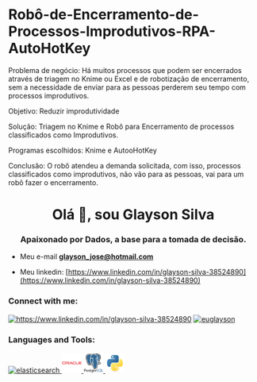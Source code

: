 # Robô-de-Encerramento-de-Processos-Improdutivos-RPA-AutoHotKey

Problema de negócio: Há muitos processos que podem ser encerrados através de triagem no Knime ou Excel e de robotização de encerramento, sem a necessidade de enviar para as pessoas perderem seu tempo com processos improdutivos.

Objetivo: Reduzir improdutividade

Solução: Triagem no Knime e Robô para Encerramento de processos classificados como Improdutivos.

Programas escolhidos: Knime e AutooHotKey

Conclusão: 
O robô atendeu a demanda solicitada, com isso, processos classificados como improdutivos, não vão para as pessoas, vai para um robô fazer o encerramento.

<h1 align="center">Olá 👋, sou Glayson Silva</h1>
<h3 align="center">Apaixonado por Dados, a base para a tomada de decisão.</h3>

- Meu e-mail **glayson_jose@hotmail.com**

- Meu linkedin: [https://www.linkedin.com/in/glayson-silva-38524890](https://www.linkedin.com/in/glayson-silva-38524890)

<h3 align="left">Connect with me:</h3>
<p align="left">
<a href="https://linkedin.com/in/https://www.linkedin.com/in/glayson-silva-38524890" target="blank"><img align="center" src="https://raw.githubusercontent.com/rahuldkjain/github-profile-readme-generator/master/src/images/icons/Social/linked-in-alt.svg" alt="https://www.linkedin.com/in/glayson-silva-38524890" height="30" width="40" /></a>
<a href="https://instagram.com/euglayson" target="blank"><img align="center" src="https://raw.githubusercontent.com/rahuldkjain/github-profile-readme-generator/master/src/images/icons/Social/instagram.svg" alt="euglayson" height="30" width="40" /></a>
</p>

<h3 align="left">Languages and Tools:</h3>
<p align="left"> <a href="https://www.elastic.co" target="_blank" rel="noreferrer"> <img src="https://www.vectorlogo.zone/logos/elastic/elastic-icon.svg" alt="elasticsearch" width="40" height="40"/> </a> <a href="https://www.oracle.com/" target="_blank" rel="noreferrer"> <img src="https://raw.githubusercontent.com/devicons/devicon/master/icons/oracle/oracle-original.svg" alt="oracle" width="40" height="40"/> </a> <a href="https://www.postgresql.org" target="_blank" rel="noreferrer"> <img src="https://raw.githubusercontent.com/devicons/devicon/master/icons/postgresql/postgresql-original-wordmark.svg" alt="postgresql" width="40" height="40"/> </a> <a href="https://www.python.org" target="_blank" rel="noreferrer"> <img src="https://raw.githubusercontent.com/devicons/devicon/master/icons/python/python-original.svg" alt="python" width="40" height="40"/> </a> </p>

